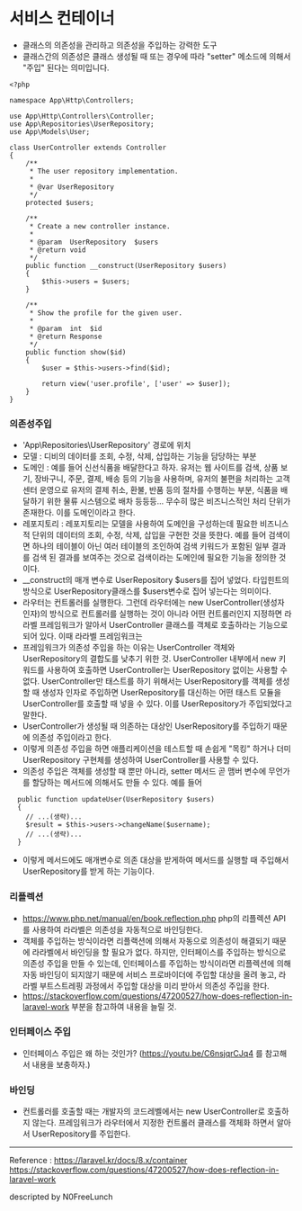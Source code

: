
# 서비스 컨테이너
- 클래스의 의존성을 관리하고 의존성을 주입하는 강력한 도구
- 클래스간의 의존성은 클래스 생성될 때 또는 경우에 따라 "setter" 메소드에 의해서 "주입" 된다는 의미입니다.

```
<?php

namespace App\Http\Controllers;

use App\Http\Controllers\Controller;
use App\Repositories\UserRepository;
use App\Models\User;

class UserController extends Controller
{
    /**
     * The user repository implementation.
     *
     * @var UserRepository
     */
    protected $users;

    /**
     * Create a new controller instance.
     *
     * @param  UserRepository  $users
     * @return void
     */
    public function __construct(UserRepository $users)
    {
        $this->users = $users;
    }

    /**
     * Show the profile for the given user.
     *
     * @param  int  $id
     * @return Response
     */
    public function show($id)
    {
        $user = $this->users->find($id);

        return view('user.profile', ['user' => $user]);
    }
}
```
### 의존성주입
- 'App\Repositories\UserRepository' 경로에 위치
- 모델 : 디비의 데이터를 조회, 수정, 삭제, 삽입하는 기능을 담당하는 부분
- 도메인 : 예를 들어 신선식품을 배달한다고 하자. 유저는 웹 사이트를 검색, 상품 보기, 장바구니, 주문, 결제, 배송 등의 기능을 사용하며, 유저의 불편을 처리하는 고객센터 운영으로 유저의 결제 취소, 환불, 반품 등의 절차를 수행하는 부분, 식품을 배달하기 위한 물류 시스템으로 배차 등등등... 무수히 많은 비즈니스적인 처리 단위가 존재한다. 이를 도메인이라고 한다.
- 레포지토리 : 레포지토리는 모델을 사용하여 도메인을 구성하는데 필요한 비즈니스적 단위의 데이터의 조회, 수정, 삭제, 삽입을 구현한 것을 뜻한다. 예를 들어 검색이면 하나의 테이블이 아닌 여러 테이블의 조인하여 검색 키워드가 포함된 일부 결과를 검색 된 결과를 보여주는 것으로 검색이라는 도메인에 필요한 기능을 정의한 것이다.
- __construct의 매개 변수로 UserRepository $users를 집어 넣었다. 타입힌트의 방식으로 UserRepository클래스를 $users변수로 집어 넣는다는 의미이다.
- 라우터는 컨트롤러를 실행한다. 그런데 라우터에는 new UserController(생성자 인자)의 방식으로 컨트롤러를 실행하는 것이 아니라 어떤 컨트롤러인지 지정하면 라라벨 프레임워크가 알아서 UserController 클래스를 객체로 호출하라는 기능으로 되어 있다. 이때 라라벨 프레임워크는 
- 프레임워크가 의존성 주입을 하는 이유는 UserController 객체와 UserRepository의 결합도를 낮추기 위한 것. UserController 내부에서 new 키워드를 사용하여 호출하면 UserController는 UserRepository 없이는 사용할 수 없다. UserController만 태스트를 하기 위해서는 UserRepository를 객체를 생성할 때 생성자 인자로 주입하면 UserRepository를 대신하는 어떤 태스트 모듈을 UserController를 호출할 때 넣을 수 있다. 이를 UserRepository가 주입되었다고 말한다.
- UserController가 생성될 때 의존하는 대상인 UserRepository를 주입하기 때문에 의존성 주입이라고 한다.
- 이렇게 의존성 주입을 하면 애플리케이션을 테스트할 때 손쉽게 "목킹" 하거나 더미 UserRepository 구현체를 생성하여 UserController를 사용할 수 있다.
- 의존성 주입은 객체를 생성할 때 뿐만 아니라, setter 메서드 곧 맴버 변수에 무언가를 할당하는 메서드에 의해서도 만들 수 있다. 예를 들어
```
  public function updateUser(UserRepository $users)
  {
    // ...(생략)...
    $result = $this->users->changeName($username);
    // ...(생략)...
  }
```
- 이렇게 메서드에도 매개변수로 의존 대상을 받게하여 메서드를 실행할 때 주입해서 UserRepository를 받게 하는 기능이다.

### 리플렉션
- https://www.php.net/manual/en/book.reflection.php php의 리플렉션 API를 사용하여 라라벨은 의존성을 자동적으로 바인딩한다.
- 객체를 주입하는 방식이라면 리플랙션에 의해서 자동으로 의존성이 해결되기 때문에 라라벨에서 바인딩을 할 필요가 없다. 하지만, 인터페이스를 주입하는 방식으로 의존성 주입을 만들 수 있는데, 인터페이스를 주입하는 방식이라면 리플렉션에 의해 자동 바인딩이 되지않기 때문에 서비스 프로바이더에 주입할 대상을 올려 놓고, 라라벨 부트스트레핑 과정에서 주입할 대상을 미리 받아서 의존성 주입을 한다.
- https://stackoverflow.com/questions/47200527/how-does-reflection-in-laravel-work 부분을 참고하여 내용을 늘릴 것.

### 인터페이스 주입
- 인터페이스 주입은 왜 하는 것인가? (https://youtu.be/C6nsjqrCJq4 를 참고해서 내용을 보충하자.)


### 바인딩
- 컨트롤러를 호출할 때는 개발자의 코드레벨에서는 new UserController로 호출하지 않는다. 프레임워크가 라우터에서 지정한 컨트롤러 클래스를 객체화 하면서 알아서 UserRepository를 주입한다.




---
Reference : https://laravel.kr/docs/8.x/container
https://stackoverflow.com/questions/47200527/how-does-reflection-in-laravel-work



descripted by N0FreeLunch
